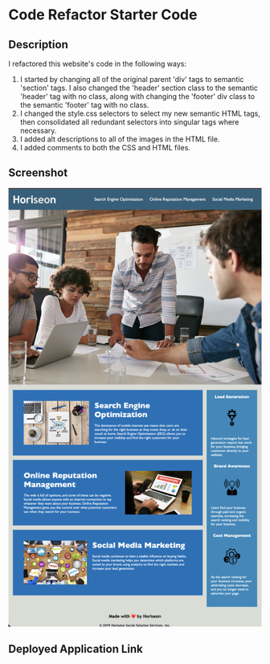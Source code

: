 # Code Refactor Starter Code

## Description
I refactored this website's code in the following ways:
1. I started by changing all of the original parent 'div' tags to semantic 'section' tags. I also changed the 'header' section class to the semantic 'header' tag with no class, along with changing the 'footer' div class to the semantic 'footer' tag with no class.
2. I changed the style.css selectors to select my new semantic HTML tags, then consolidated all redundant selectors into singular tags where necessary. 
3. I added alt descriptions to all of the images in the HTML file. 
4. I added comments to both the CSS and HTML files.

## Screenshot
![Screenshot of finished project](./Screenshot.png)

## Deployed Application Link
